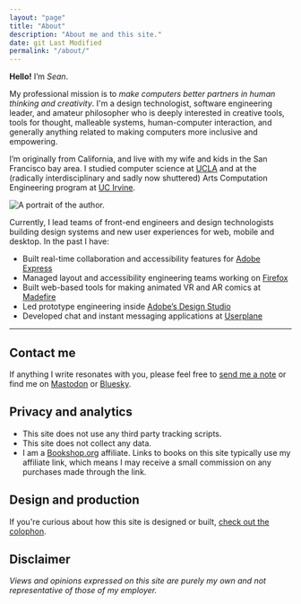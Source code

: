 ```yaml
---
layout: "page"
title: "About"
description: "About me and this site."
date: git Last Modified
permalink: "/about/"
---
```


**Hello!** I’m _Sean_.

My professional mission is to _make computers better partners in human thinking and creativity_. I'm a design technologist, software engineering leader, and amateur philosopher who is deeply interested in creative tools, tools for thought, malleable systems, human-computer interaction, and generally anything related to making computers more inclusive and empowering.

I’m originally from California, and live with my wife and kids in the San Francisco bay area. I studied computer science at [UCLA](https://www.ucla.edu) and at the (radically interdisciplinary and sadly now shuttered) Arts Computation Engineering program at [UC Irvine](https://www.uci.edu). 

![A portrait of the author.](/assets/images/sean_voisen_wide.webp
"A portrait of the author.")

Currently, I lead teams of front-end engineers and design technologists building design systems and new user experiences for web, mobile and desktop. In the past I have:

- Built real-time collaboration and accessibility features for [Adobe Express](https://express.adobe.com)
- Managed layout and accessibility engineering teams working on [Firefox](https://mozilla.org)
- Built web-based tools for making animated VR and AR comics at [Madefire](https://techcrunch.com/2022/04/29/madefire-shuts-down/)
- Led prototype engineering inside [Adobe’s Design Studio](https://adobe.design)
- Developed chat and instant messaging applications at [Userplane](https://en.wikipedia.org/wiki/Userplane)

---

## Contact me

If anything I write resonates with you, please feel free to <a href="#" class="eml-protected">send me a note</a> or find me on [Mastodon](https://front-end.social/@svoisen) or [Bluesky](https://bsky.app/profile/seanvoisen.com).

## Privacy and analytics

- This site does not use any third party tracking scripts. 
- This site does not collect any data. 
- I am a [Bookshop.org](https://bookshop.org) affiliate. Links to books on this site typically use my affiliate link, which means I may receive a small commission on any purchases made through the link.

## Design and production 

If you're curious about how this site is designed or built, [check out the colophon](/colophon/).

## Disclaimer

_Views and opinions expressed on this site are purely my own and not representative of those of my employer._

<script>
    function decode(encodedString) {
        var email = ''; 
        var keyInHex = encodedString.substr(0, 2);
        var key = parseInt(keyInHex, 16);
        for (var n = 2; n < encodedString.length; n += 2) {
            var charInHex = encodedString.substr(n, 2)
            var char = parseInt(charInHex, 16);
            var output = char ^ key;
            email += String.fromCharCode(output);
        }

        return email;
    }

    window.addEventListener('DOMContentLoaded', function() {
        const allElements = document.getElementsByClassName('eml-protected');
        const eml = decode('582b3d3936182b3d39362e37312b3d36763b3735');
        for (let i = 0; i < allElements.length; i++) {
            allElements[i].href = 'mailto:' + eml;
        }
    });
</script>

